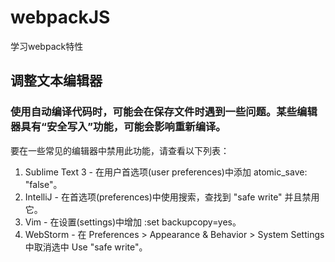 # webpackJS
学习webpack特性
## 调整文本编辑器
### 使用自动编译代码时，可能会在保存文件时遇到一些问题。某些编辑器具有“安全写入”功能，可能会影响重新编译。
要在一些常见的编辑器中禁用此功能，请查看以下列表：
1. Sublime Text 3 - 在用户首选项(user preferences)中添加 atomic_save: "false"。
2. IntelliJ - 在首选项(preferences)中使用搜索，查找到 "safe write" 并且禁用它。
3. Vim - 在设置(settings)中增加 :set backupcopy=yes。
4. WebStorm - 在 Preferences > Appearance & Behavior > System Settings 中取消选中 Use "safe write"。
